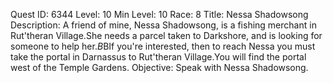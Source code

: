 Quest ID: 6344
Level: 10
Min Level: 10
Race: 8
Title: Nessa Shadowsong
Description: A friend of mine, Nessa Shadowsong, is a fishing merchant in Rut'theran Village.She needs a parcel taken to Darkshore, and is looking for someone to help her.$B$BIf you're interested, then to reach Nessa you must take the portal in Darnassus to Rut'theran Village.You will find the portal west of the Temple Gardens.
Objective: Speak with Nessa Shadowsong.
